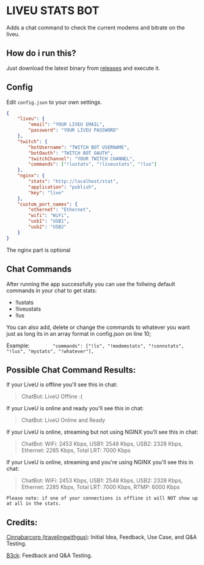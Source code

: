 # LIVEU STATS BOT

Adds a chat command to check the current modems and bitrate on the liveu.

## How do i run this?

Just download the latest binary from [releases](https://github.com/715209/liveu_stats_bot/releases) and execute it.

## Config

Edit `config.json` to your own settings.

```JSON
{
    "liveu": {
        "email": "YOUR LIVEU EMAIL",
        "password": "YOUR LIVEU PASSWORD"
    },
    "twitch": {
        "botUsername": "TWITCH BOT USERNAME",
        "botOauth": "TWITCH BOT OAUTH",
        "twitchChannel": "YOUR TWITCH CHANNEL",
        "commands": ["!lustats", "!liveustats", "!lus"]
    },
    "nginx": {
        "stats": "http://localhost/stat",
        "application": "publish",
        "key": "live"
    },
    "custom_port_names": {
        "ethernet": "Ethernet",
        "wifi": "WiFi",
        "usb1": "USB1",
        "usb2": "USB2"
    }
}
```

The nginx part is optional

## Chat Commands
  
After running the app successfully you can use the follwing default commands in your chat to get stats:  
- !lustats
- !liveustats
- !lus  
  
  
You can also add, delete or change the commands to whatever you want just as long its in an array format in config.json on line 10;  
  
  
Example:
`        "commands": ["!ls", "!modemstats", "!connstats", "!lus", "mystats", "!whatever"],`  
  
  
## Possible Chat Command Results:  
  
If your LiveU is offline you'll see this in chat:
> ChatBot: LiveU Offline :(  
  
If your LiveU is online and ready you'll see this in chat:
> ChatBot: LiveU Online and Ready  
  
If your LiveU is online, streaming but not using NGINX you'll see this in chat:
> ChatBot: WiFi: 2453 Kbps, USB1: 2548 Kbps, USB2: 2328 Kbps, Ethernet: 2285 Kbps, Total LRT: 7000 Kbps
  
If your LiveU is online, streaming and you're using NGINX you'll see this in chat:
> ChatBot: WiFi: 2453 Kbps, USB1: 2548 Kbps, USB2: 2328 Kbps, Ethernet: 2285 Kbps, Total LRT: 7000 Kbps, RTMP: 6000 Kbps


`Please note: if one of your connections is offline it will NOT show up at all in the stats.`

## Credits:
[Cinnabarcorp (travelingwithgus)](https://twitch.tv/travelwithgus): Initial Idea, Feedback, Use Case, and Q&A Testing.

[B3ck](https://twitch.tv/b3ck): Feedback and Q&A Testing.
